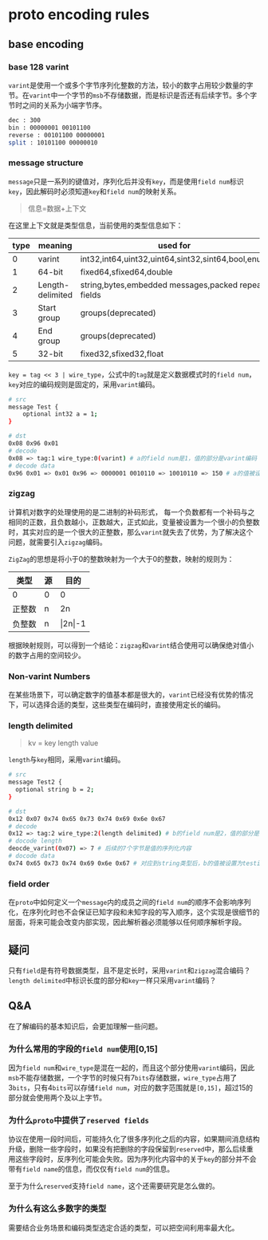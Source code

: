 # proto encoding rules

## base encoding

### base 128 varint

`varint`是使用一个或多个字节序列化整数的方法，较小的数字占用较少数量的字节。在`varint`中一个字节的`msb`不存储数据，而是标识是否还有后续字节。多个字节时之间的关系为小端字节序。

```bash
dec : 300
bin : 00000001 00101100
reverse : 00101100 00000001
split : 10101100 00000010
```

### message structure

`message`只是一系列的键值对，序列化后并没有`key`，而是使用`field num`标识`key`，因此解码时必须知道`key`和`field num`的映射关系。

> 信息=数据+上下文

在这里上下文就是类型信息，当前使用的类型信息如下：

| type | meaning          | used for                                            |
| ---- | ---------------- | --------------------------------------------------- |
| 0    | varint           | int32,int64,uint32,uint64,sint32,sint64,bool,enum   |
| 1    | 64-bit           | fixed64,sfixed64,double                             |
| 2    | Length-delimited | string,bytes,embedded messages,packed repeat fields |
| 3    | Start group      | groups(deprecated)                                  |
| 4    | End group        | groups(deprecated)                                  |
| 5    | 32-bit           | fixed32,sfixed32,float                              |

`key = tag << 3 | wire_type`，公式中的`tag`就是定义数据模式时的`field num`，`key`对应的编码规则是固定的，采用`varint`编码。

```bash
# src
message Test {
	optional int32 a = 1;
}

# dst 
0x08 0x96 0x01
# decode
0x08 => tag:1 wire_type:0(varint) # a的field num是1，值的部分是varint编码
# decode data
0x96 0x01 => 0x01 0x96 => 0000001 0010110 => 10010110 => 150 # a的值被设为150
```

### zigzag

计算机对数字的处理使用的是二进制的补码形式， 每一个负数都有一个补码与之相同的正数，且负数越小，正数越大，正式如此，变量被设置为一个很小的负整数时，其实对应的是一个很大的正整数，那么`varint`就失去了优势，为了解决这个问题，就需要引入`zigzag`编码。

`ZigZag`的思想是将小于0的整数映射为一个大于0的整数，映射的规则为：

| 类型   | 源   | 目的     |
| ------ | ---- | -------- |
| 0      | 0    | 0        |
| 正整数 | n    | 2n       |
| 负整数 | n    | \|2n\|-1 |

根据映射规则，可以得到一个结论：`zigzag`和`varint`结合使用可以确保绝对值小的数字占用的空间较少。

### Non-varint Numbers

在某些场景下，可以确定数字的值基本都是很大的，`varint`已经没有优势的情况下，可以选择合适的类型，这些类型在编码时，直接使用定长的编码。

### length delimited

> kv = key length value

`length`与`key`相同，采用`varint`编码。

```bash
# src 
message Test2 {
  optional string b = 2;
}

# dst
0x12 0x07 0x74 0x65 0x73 0x74 0x69 0x6e 0x67
# decode
0x12 => tag:2 wire_type:2(length delimited) # b的field num是2，值的部分是length delimited编码
# docode length
deocde_varint(0x07) => 7 # 后续的7个字节是值的序列化内容
# docode data
0x74 0x65 0x73 0x74 0x69 0x6e 0x67 # 对应到string类型后，b的值被设置为testing
```

### field order

在`proto`中如何定义一个`message`内的成员之间的`field num`的顺序不会影响序列化，在序列化时也不会保证已知字段和未知字段的写入顺序，这个实现是很细节的层面，将来可能会改变内部实现，因此解析器必须能够以任何顺序解析字段。

## 疑问

只有`field`是有符号数据类型，且不是定长时，采用`varint`和`zigzag`混合编码？`length delimited`中标识长度的部分和`key`一样只采用`varint`编码？



## Q&A

在了解编码的基本知识后，会更加理解一些问题。

### 为什么常用的字段的`field num`使用[0,15]

因为`field num`和`wire_type`是混在一起的，而且这个部分使用`varint`编码，因此`msb`不能存储数据，一个字节的时候只有7`bits`存储数据，`wire_type`占用了3`bits`，只有4`bits`可以存储`field num`，对应的数字范围就是`[0,15]`，超过15的部分就会使用两个及以上字节。

### 为什么`proto`中提供了`reserved fields`

协议在使用一段时间后，可能持久化了很多序列化之后的内容，如果期间消息结构升级，删除一些字段时，如果没有把删除的字段保留到`reserved`中，那么后续重用这些字段时，反序列化可能会失败。因为序列化内容中的关于`key`的部分并不会带有`field name`的信息，而仅仅有`field num`的信息。

至于为什么`reserved`支持`field name`，这个还需要研究是怎么做的。

### 为什么有这么多数字的类型

需要结合业务场景和编码类型选定合适的类型，可以把空间利用率最大化。



